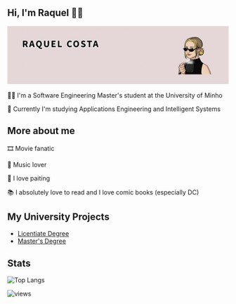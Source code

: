 ## Hi, I'm Raquel 👋✨

![alt text](https://github.com/chelesgaroth/chelesgaroth/blob/main/RAQUEL_COSTA.png)

👩‍💻 I'm a Software Engineering Master's student at the University of Minho

📖 Currently I'm studying Applications Engineering and Intelligent Systems


## More about me 

🎞️ Movie fanatic 

🎵 Music lover

🎨 I love paiting

📚 I absolutely love to read and I love comic books (especially DC) 

## My University Projects

- [Licentiate Degree](https://github.com/chelesgaroth/LEI-UMinho)
- [Master's Degree](https://github.com/chelesgaroth/MEI-Uminho)

## Stats 

![Top Langs](https://github-readme-stats.vercel.app/api/top-langs/?username=mdfarhaan&layout=compact)

![views](https://komarev.com/ghpvc/?username=your-github-username&color=blueviolet)
  
  
<!--
**chelesgaroth/chelesgaroth** is a ✨ _special_ ✨ repository because its `README.md` (this file) appears on your GitHub profile.

Here are some ideas to get you started:

- 🔭 I’m currently working on ...
- 🌱 I’m currently learning ...
- 👯 I’m looking to collaborate on ...
- 🤔 I’m looking for help with ...
- 💬 Ask me about ...
- 📫 How to reach me: ...
- 😄 Pronouns: ...
- ⚡ Fun fact: ...
-->
